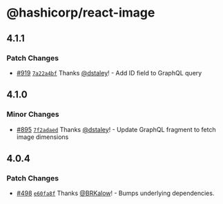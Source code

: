 # @hashicorp/react-image

## 4.1.1

### Patch Changes

- [#919](https://github.com/hashicorp/react-components/pull/919) [`7a22a4bf`](https://github.com/hashicorp/react-components/commit/7a22a4bf417f11adbe3daada16dc2878d07e928c) Thanks [@dstaley](https://github.com/dstaley)! - Add ID field to GraphQL query

## 4.1.0

### Minor Changes

- [#895](https://github.com/hashicorp/react-components/pull/895) [`7f2adaed`](https://github.com/hashicorp/react-components/commit/7f2adaed1660a3c505e40ec0bbece1c45070a23f) Thanks [@dstaley](https://github.com/dstaley)! - Update GraphQL fragment to fetch image dimensions

## 4.0.4

### Patch Changes

- [#498](https://github.com/hashicorp/react-components/pull/498) [`e60fa8f`](https://github.com/hashicorp/react-components/commit/e60fa8f437a98f97f6c0ed396f194192cf5e376e) Thanks [@BRKalow](https://github.com/BRKalow)! - Bumps underlying dependencies.
